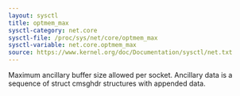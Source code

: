 ```yaml
---
layout: sysctl
title: optmem_max
sysctl-category: net.core
sysctl-file: /proc/sys/net/core/optmem_max
sysctl-variable: net.core.optmem_max
source: https://www.kernel.org/doc/Documentation/sysctl/net.txt
---
```


Maximum ancillary buffer size allowed per socket. Ancillary data is a sequence
of struct cmsghdr structures with appended data.
